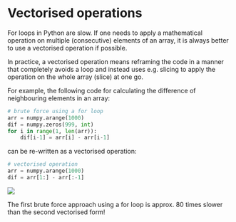 <!--
SPDX-FileCopyrightText: 2019 CSC - IT Center for Science Ltd. <www.csc.fi>

SPDX-License-Identifier: CC-BY-NC-SA-4.0
-->

<!-- Title: Vectorised operations -->

<!-- Short description:

In this article we show how to perform complex numerical operations without
loops.

-->

# Vectorised operations

For loops in Python are slow. If one needs to apply a mathematical operation
on multiple (consecutive) elements of an array, it is always better to use a
vectorised operation if possible.

In practice, a vectorised operation means reframing the code in a manner that
completely avoids a loop and instead uses e.g. slicing to apply the operation
on the whole array (slice) at one go.

For example, the following code for calculating the difference of neighbouring
elements in an array:

~~~python
# brute force using a for loop
arr = numpy.arange(1000)
dif = numpy.zeros(999, int)
for i in range(1, len(arr)):
    dif[i-1] = arr[i] - arr[i-1]
~~~

can be re-written as a vectorised operation:

~~~python
# vectorised operation
arr = numpy.arange(1000)
dif = arr[1:] - arr[:-1]
~~~

![](../../img/vectorised-difference.png)

The first brute force approach using a for loop is approx. 80 times slower
than the second vectorised form!
